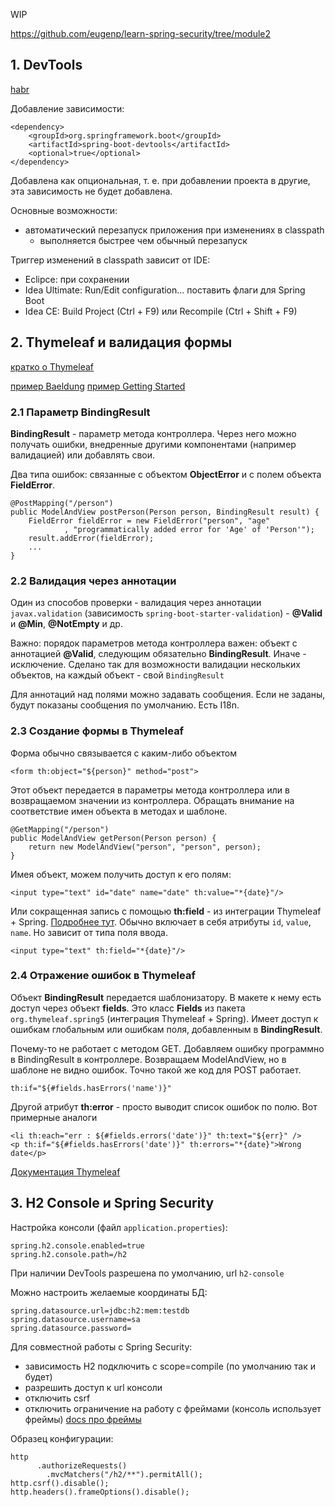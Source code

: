 WIP

https://github.com/eugenp/learn-spring-security/tree/module2

## 1. DevTools

[habr](https://habr.com/ru/post/479382/)

Добавление зависимости:

    <dependency>
        <groupId>org.springframework.boot</groupId>
        <artifactId>spring-boot-devtools</artifactId>
        <optional>true</optional>
    </dependency>

Добавлена как опциональная, т. е. при добавлении проекта в другие, эта зависимость не будет добавлена.

Основные возможности:

* автоматический перезапуск приложения при изменениях в classpath
    - выполняется быстрее чем обычный перезапуск

Триггер изменений в classpath зависит от IDE:

* Eclipce: при сохранении
* Idea Ultimate: Run/Edit configuration... поставить флаги для Spring Boot
* Idea CE: Build Project (Ctrl + F9) или Recompile (Ctrl + Shift + F9) 

## 2. Thymeleaf и валидация формы

[кратко о Thymeleaf](https://www.thymeleaf.org/doc/articles/standarddialect5minutes.html)

[пример Baeldung](https://www.baeldung.com/spring-thymeleaf-error-messages)
[пример Getting Started](https://spring.io/guides/gs/validating-form-input/)

### 2.1 Параметр BindingResult

**BindingResult** - параметр метода контроллера. Через него можно получать ошибки, внедренные другими компонентами (например валидацией) или добавлять свои.

Два типа ошибок: связанные с объектом **ObjectError** и с полем объекта **FieldError**.

    @PostMapping("/person")
    public ModelAndView postPerson(Person person, BindingResult result) {
        FieldError fieldError = new FieldError("person", "age"
                , "programmatically added error for 'Age' of 'Person'");
        result.addError(fieldError);
        ...
    }

### 2.2 Валидация через аннотации

Один из способов проверки - валидация через аннотации `javax.validation` (зависимость `spring-boot-starter-validation`) - **@Valid** и **@Min**, **@NotEmpty** и др.

Важно: порядок параметров метода контроллера важен: объект с аннотацией **@Valid**, следующим обязательно **BindingResult**. Иначе - исключение. Сделано так для возможности валидации нескольких объектов, на каждый объект - свой `BindingResult`

Для аннотаций над полями можно задавать сообщения. Если не заданы, будут показаны сообщения по умолчанию. Есть I18n.

### 2.3 Создание формы в Thymeleaf

Форма обычно связывается с каким-либо объектом

    <form th:object="${person}" method="post">

Этот объект передается в параметры метода контроллера или в возвращаемом значении из контроллера. Обращать внимание на соответствие имен объекта в методах и шаблоне.

    @GetMapping("/person")
    public ModelAndView getPerson(Person person) {
        return new ModelAndView("person", "person", person);
    }

Имея объект, можем получить доступ к его полям:

    <input type="text" id="date" name="date" th:value="*{date}"/>

Или сокращенная запись с помощью **th:field** - из интеграции Thymeleaf + Spring. [Подробнее тут](https://www.thymeleaf.org/doc/tutorials/3.0/thymeleafspring.html#creating-a-form). Обычно включает в себя атрибуты `id`, `value`, `name`. Но зависит от типа поля ввода.
    
    <input type="text" th:field="*{date}"/>

### 2.4 Отражение ошибок в Thymeleaf

Объект **BindingResult** передается шаблонизатору. В макете к нему есть доступ через объект **fields**. Это класс **Fields** из пакета `org.thymeleaf.spring5` (интеграция Thymeleaf + Spring). Имеет доступ к ошибкам глобальным или ошибкам поля, добавленным в **BindingResult**.

Почему-то не работает с методом GET. Добавляем ошибку программно в BindingResult в контроллере. Возвращаем ModelAndView, но в шаблоне не видно ошибок. Точно такой же код для POST работает.

    th:if="${#fields.hasErrors('name')}"

Другой атрибут **th:error** - просто выводит список ошибок по полю. Вот примерные аналоги

    <li th:each="err : ${#fields.errors('date')}" th:text="${err}" />
    <p th:if="${#fields.hasErrors('date')}" th:errors="*{date}">Wrong date</p>

[Документация Thymeleaf](https://www.thymeleaf.org/doc/tutorials/3.0/thymeleafspring.html#validation-and-error-messages)






## 3. H2 Console и Spring Security

Настройка консоли (файл `application.properties`):

    spring.h2.console.enabled=true
    spring.h2.console.path=/h2

При наличии DevTools разрешена по умолчанию, url `h2-console`

Можно настроить желаемые координаты БД:

    spring.datasource.url=jdbc:h2:mem:testdb
    spring.datasource.username=sa
    spring.datasource.password=


Для совместной работы с Spring Security:

* зависимость H2 подключить с scope=compile (по умолчанию так и будет)
* разрешить доступ к url консоли
* отключить csrf
* отключить ограничение на работу с фреймами (консоль использует фреймы) [docs про фреймы](https://docs.spring.io/spring-security/site/docs/3.2.0.CI-SNAPSHOT/reference/html/appendix-namespace.html#nsa-frame-options)

Образец конфигурации:

    http
          .authorizeRequests()
            .mvcMatchers("/h2/**").permitAll();
    http.csrf().disable();
    http.headers().frameOptions().disable();



